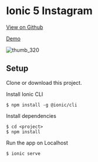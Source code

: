 # Ionic 5 Instagram

[View on Github](https://github.com/mrhieu/ionic-instagram)

[Demo](https://mrhieu.github.io/ionic-instagram/)

![thumb_320](https://user-images.githubusercontent.com/1593560/85943704-53adf900-b964-11ea-81e7-9dff9cb7b32c.png)

## Setup

Clone or download this project.

Install Ionic CLI

```
$ npm install -g @ionic/cli
```

Install dependencies

```
$ cd <project>
$ npm install
```

Run the app on Localhost

```
$ ionic serve
```
